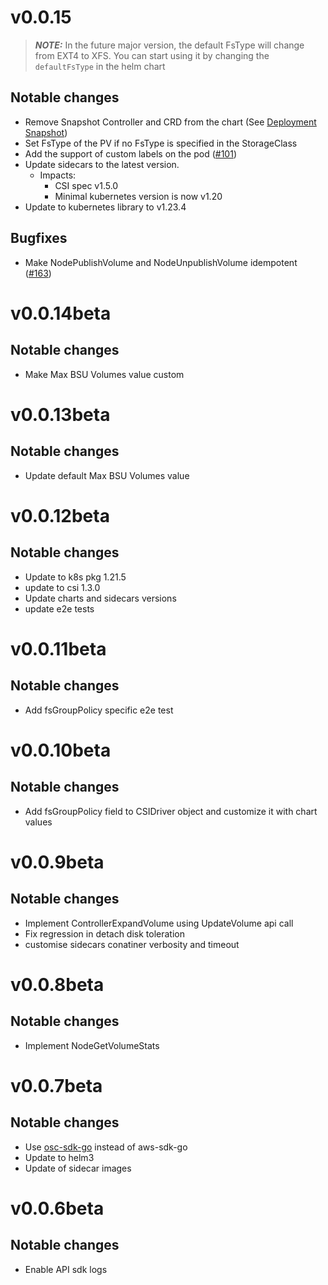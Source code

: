# v0.0.15
> **_NOTE:_** In the future major version, the default FsType will change from EXT4 to XFS. You can start using it by changing the `defaultFsType` in the helm chart
## Notable changes
* Remove Snapshot Controller and CRD from the chart (See [Deployment Snapshot](https://kubernetes-csi.github.io/docs/snapshot-controller.html#deployment))
* Set FsType of the PV if no FsType is specified in the StorageClass
* Add the support of custom labels on the pod ([#101](https://github.com/outscale-dev/osc-bsu-csi-driver/pull/101))
* Update sidecars to the latest version. 
  * Impacts:
    * CSI spec v1.5.0
    * Minimal kubernetes version is now v1.20
* Update to kubernetes library to v1.23.4
## Bugfixes
* Make NodePublishVolume and NodeUnpublishVolume idempotent ([#163](https://github.com/outscale-dev/osc-bsu-csi-driver/pull/163))
# v0.0.14beta
## Notable changes
* Make Max BSU Volumes value custom

# v0.0.13beta
## Notable changes
* Update default Max BSU Volumes value

# v0.0.12beta
## Notable changes
* Update to k8s pkg 1.21.5
* update to csi 1.3.0
* Update charts and sidecars versions
* update e2e tests

# v0.0.11beta
## Notable changes
* Add fsGroupPolicy specific e2e test

# v0.0.10beta
## Notable changes
* Add fsGroupPolicy field to CSIDriver object and customize it with chart values

# v0.0.9beta
## Notable changes
* Implement ControllerExpandVolume using UpdateVolume api call
* Fix regression in detach disk toleration
* customise sidecars conatiner verbosity and timeout

# v0.0.8beta
## Notable changes
* Implement NodeGetVolumeStats

# v0.0.7beta
## Notable changes
* Use [osc-sdk-go](https://github.com/outscale/osc-sdk-go) instead of aws-sdk-go
* Update to helm3
* Update of sidecar images

# v0.0.6beta
## Notable changes
* Enable API sdk logs 


